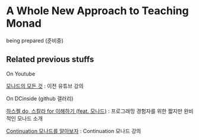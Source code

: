 # A Whole New Approach to Teaching Monad

being prepared (준비중)



## Related previous stuffs

On Youtube

[모나드의 모든 것](https://www.youtube.com/channel/UCrlZnbV0o2cnUNWdEORTxsw) : 이전 유튜브 강의



On DCinside (github 갤러리)

[하스켈 do, 스칼라 for 이해하기 (feat. 모나드)](https://gall.dcinside.com/mgallery/board/view/?id=github&no=34860) : 프로그래밍 경험자를 위한 짧지만 완비적인 모나드 소개

[Continuation 모나드를 알아보자](https://gall.dcinside.com/mgallery/board/view/?id=github&no=35622) : Continuation 모나드 강의

